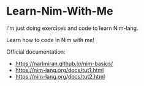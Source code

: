# Learn-Nim-With-Me
I'm just doing exercises and code to learn Nim-lang.

Learn how to code in Nim with me!

Official documentation: 
- https://narimiran.github.io/nim-basics/
- https://nim-lang.org/docs/tut1.html
- https://nim-lang.org/docs/tut2.html
